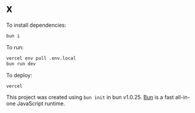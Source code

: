 # x

To install dependencies:

```bash
bun i
```

To run:

```bash
vercel env pull .env.local
bun run dev
```

To deploy:

```bash
vercel
```

This project was created using `bun init` in bun v1.0.25. [Bun](https://bun.sh) is a fast all-in-one JavaScript runtime.
